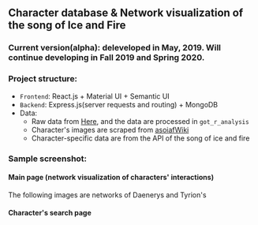 ## Character database & Network visualization of the song of Ice and Fire

### Current version(alpha): deleveloped in May, 2019. Will continue developing in Fall 2019 and Spring 2020.

### Project structure:
 - `Frontend`: React.js + Material UI + Semantic UI
 - `Backend`: Express.js(server requests and routing) + MongoDB
 - Data: 
    - Raw data from [Here](https://github.com/mathbeveridge/asoiaf), and the data are processed in `got_r_analysis`
    - Character's images are scraped from [asoiafWiki](https://awoiaf.westeros.org/index.php/Main_Page)
    - Character-specific data are from the API of the song of ice and fire

### Sample screenshot:

#### Main page (network visualization of characters' interactions)

The following images are networks of Daenerys and Tyrion's

[](Screenshots/tyrion_network.png "Tyrion")
[](Screenshots/daenerys_network.png "Daenerys") 

#### Character's search page

[](Screenshots/main.png "search")





